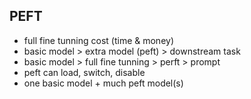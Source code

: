 ## PEFT
* full fine tunning cost (time & money)
* basic model > extra model (peft) > downstream task
* basic model > full fine tunning > perft > prompt
* peft can load, switch, disable
* one basic model + much peft model(s)